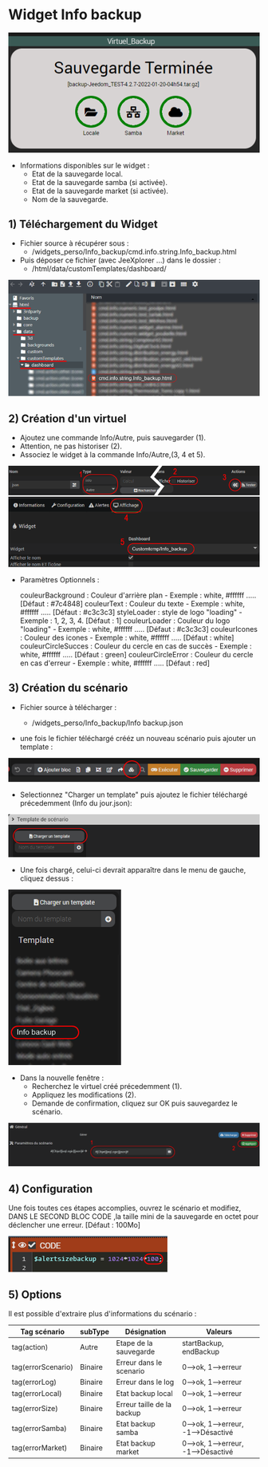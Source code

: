 # Widget Info backup

![](doc/images/widget.png)

- Informations disponibles sur le widget :
  - Etat de la sauvegarde local.
  - Etat de la sauvegarde samba (si activée).
  - Etat de la sauvegarde market (si activée).
  - Nom de la sauvegarde.

## 1) Téléchargement du Widget
- Fichier source à récupérer sous :
  - /widgets_perso/Info_backup/cmd.info.string.Info_backup.html
- Puis déposer ce fichier (avec JeeXplorer ...) dans le dossier :
  - /html/data/customTemplates/dashboard/
 
 ![](doc/images/capture1.png)

## 2) Création d'un virtuel
- Ajoutez une commande Info/Autre, puis sauvegarder (1).
- Attention, ne pas historiser (2).
- Associez le widget à la commande Info/Autre,(3, 4 et 5).

![](doc/images/installation_virtuel2.png)
![](doc/images/installation_virtuel3.png)


- Paramètres Optionnels :

     couleurBackground : Couleur d'arrière plan - Exemple : white, #ffffff ..... [Défaut : #7c4848]
	 couleurText : Couleur du texte - Exemple : white, #ffffff ..... [Défaut : #c3c3c3]
	 styleLoader : style de logo "loading" - Exemple : 1, 2, 3, 4. [Défaut : 1]
	 couleurLoader : Couleur du logo "loading" - Exemple : white, #ffffff ..... [Défaut : #c3c3c3]
	 couleurIcones : Couleur des icones - Exemple : white, #ffffff ..... [Défaut : white]
	 couleurCircleSucces : Couleur du cercle en cas de succès - Exemple : white, #ffffff ..... [Défaut : green]
	 couleurCircleError : Couleur du cercle en cas d'erreur - Exemple : white, #ffffff ..... [Défaut : red]

## 3) Création du scénario

- Fichier source à télécharger :
  - /widgets_perso/Info_backup/Info backup.json
  
- une fois le fichier téléchargé crééz un nouveau scénario puis ajouter un template :

![](doc/images/scenario1.png)

- Selectionnez "Charger un template" puis ajoutez le fichier téléchargé précedemment (Info du jour.json):

![](doc/images/scenario2.png)

- Une fois chargé, celui-ci devrait apparaître dans le menu de gauche, cliquez dessus :

![](doc/images/scenario3.png)
- Dans la nouvelle fenêtre :
  - Recherchez le virtuel créé précedemment (1).
  - Appliquez les modifications (2).
  - Demande de confirmation, cliquez sur OK puis sauvegardez le scénario.

![](doc/images/scenario4.png)

## 4) Configuration
Une fois toutes ces étapes accomplies, ouvrez le scénario et modifiez, DANS LE SECOND BLOC CODE ,la taille mini de la sauvegarde en octet pour déclencher une erreur. [Défaut : 100Mo]

![](doc/images/config1.png)

## 5) Options

Il est possible d'extraire plus d'informations du scénario :

| Tag scénario | subType | Désignation | Valeurs |
|---|---|---|---|
| tag(action) | Autre| Etape de la sauvegarde| startBackup, endBackup |
| tag(errorScenario) | Binaire | Erreur dans le scenario | 0-->ok, 1-->erreur |
| tag(errorLog) | Binaire | Erreur dans le log | 0-->ok, 1-->erreur |
| tag(errorLocal) | Binaire | Etat backup local | 0-->ok, 1-->erreur |
| tag(errorSize) | Binaire | Erreur taille de la backup | 0-->ok, 1-->erreur |
| tag(errorSamba) | Binaire | Etat backup samba | 0-->ok, 1-->erreur, -1-->Désactivé |
| tag(errorMarket) | Binaire | Etat backup market | 0-->ok, 1-->erreur, -1-->Désactivé |


